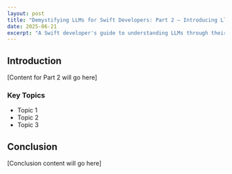 ```yaml
---
layout: post
title: "Demystifying LLMs for Swift Developers: Part 2 — Introducing Llama2.swift"
date: 2025-06-21
excerpt: "A Swift developer's guide to understanding LLMs through their three core components: the inference engine, tokenizer, and model weights. Perfect for those exploring Apple's MLX framework."
---
```


## Introduction

[Content for Part 2 will go here]

### Key Topics

- Topic 1
- Topic 2
- Topic 3

## Conclusion

[Conclusion content will go here] 